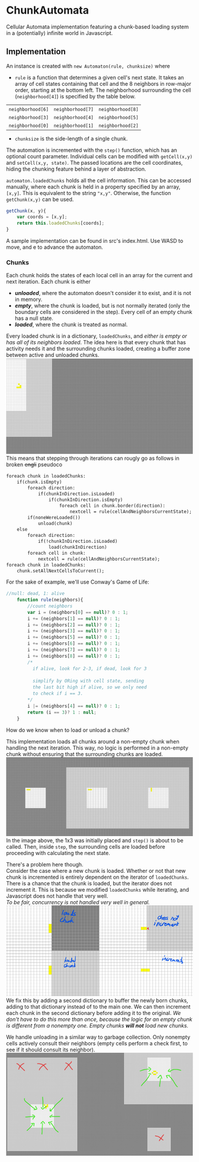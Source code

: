 # ChunkAutomata
Cellular Automata implementation featuring a chunk-based loading system in a (potentially) infinite world in Javascript.

## Implementation
An instance is created with `new Automaton(rule, chunksize)` where
- `rule` is a function that determines a given cell's next state. It takes an array of cell states containing that cell and the 8 neighbors in row-major order, starting at the bottom left. The neighborhood surrounding the cell (`neighborhood[4]`) is specified by the table below.

|                 |                 |                 |
| --------------- | --------------- | ----------------|
| `neighborhood[6]` | `neighborhood[7]` | `neighborhood[8]` |
| `neighborhood[3]` | `neighborhood[4]` | `neighborhood[5]` |
| `neighborhood[0]` | `neighborhood[1]` | `neighborhood[2]` |

- `chunksize` is the side-length of a single chunk.

The automation is incremented with the `step()` function, which has an optional count parameter.
Individual cells can be modified with `getCell(x,y)` and `setCell(x,y, state)`. The passed locations are the cell coordinates, hiding the chunking feature behind a layer of abstraction.

`automaton.loadedChunks` holds all the cell information. This can be accessed manually, where each chunk is held in a property specified by an array, `[x,y]`. This is equivalent to the string `"x,y"`. Otherwise, the function `getChunk(x,y)` can be used.
```javascript
getChunk(x, y){
    var coords = [x,y];
    return this.loadedChunks[coords];
}
```

A sample implementation can be found in src's index.html. Use WASD to move, and e to advance the automaton.
### Chunks
Each chunk holds the states of each local cell in an array for the current and next iteration. Each chunk is either
- ***unloaded***, where the automaton doesn't consider it to exist, and it is not in memory.
- ***empty***, where the chunk is loaded, but is not normally iterated (only the boundary cells are considered in the step). Every cell of an empty chunk has a null state.
- ***loaded***, where the chunk is treated as normal.

Every loaded chunk is in a dictionary, `loadedChunks`, and *either is empty or has all of its neighbors loaded*. The idea here is that every chunk that has activity needs it and the surrounding chunks loaded, creating a buffer zone between active and unloaded chunks.<br/>
![Image not found; is readme_images in the directory?](readme_images/glider.gif)<br/>
This means that stepping through iterations can rougly go as follows in broken ~~engli~~ pseudoco
```
foreach chunk in loadedChunks:
    if(chunk.isEmpty)
        foreach direction:
            if(chunkInDirection.isLoaded)
                if(chunkInDirection.isEmpty)
                    foreach cell in chunk.border(direction):
                        nextcell = rule(cellAndNeighborsCurrentState);
        if(noneWereLoaded())
            unload(chunk)
    else
        foreach direction:
            if(!chunkInDirection.isLoaded)
                load(chunkInDirection)
        foreach cell in chunk:
            nextcell = rule(cellAndNeighborsCurrentState);
foreach chunk in loadedChunks:
    chunk.setAllNextCellsToCurrent();
```
For the sake of example, we'll use Conway's Game of Life:
```javascript
//null: dead, 1: alive
    function rule(neighbors){
        //count neighbors
        var i = (neighbors[0] == null)? 0 : 1;
        i += (neighbors[1] == null)? 0 : 1;
        i += (neighbors[2] == null)? 0 : 1;
        i += (neighbors[3] == null)? 0 : 1;
        i += (neighbors[5] == null)? 0 : 1;
        i += (neighbors[6] == null)? 0 : 1;
        i += (neighbors[7] == null)? 0 : 1;
        i += (neighbors[8] == null)? 0 : 1;
        /*
          if alive, look for 2-3, if dead, look for 3
          
          simplify by ORing with cell state, sending
          the last bit high if alive, so we only need
          to check if i == 3.
        */
        i |= (neighbors[4] == null)? 0 : 1;
        return (i == 3)? 1 : null;
    }
```
How do we know when to load or unload a chunk?

This implementation loads all chunks around a non-empty chunk when handling the next iteration. This way, no logic is performed in a non-empty chunk without ensuring that the surrounding chunks are loaded.<br/>
![Image not found; is readme_images in the directory?](readme_images/loadunloadTut1.png)<br/>
In the image above, the 1x3 was initially placed and `step()` is about to be called. Then, inside `step`, the surrounding cells are loaded before proceeding with calculating the next state.

There's a problem here though.<br/>
Consider the case where a new chunk is loaded. Whether or not that new chunk is incremented is entirely dependent on the iterator of `loadedChunks`. There is a chance that the chunk is loaded, but the iterator does not increment it. This is because we modified `loadedChunks` while iterating, and Javascript does not handle that very well.<br/>
*To be fair, concurrency is not handled very well in general.*
![Image not found; is readme_images in the directory?](readme_images/UnloadedSkipExample.png)<br/>
We fix this by adding a second dictionary to buffer the newly born chunks, adding to that dictionary instead of to the main one. We can then increment each chunk in the second dictionary before adding it to the original. *We don't have to do this more than once, because the logic for an empty chunk is different from a nonempty one. Empty chunks **will not** load new chunks.*

We handle unloading in a similar way to garbage collection. Only nonempty cells actively consult their neighbors (empty cells perform a check first, to see if it should consult its neighbor).<br/>
![Image not found; is readme_images in the directory?](readme_images/loadunloadTut2.png)<br/>
